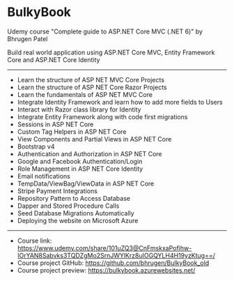# BulkyBook

Udemy course "Complete guide to ASP.NET Core MVC (.NET 6)" by Bhrugen Patel

Build real world application using ASP.NET Core MVC, Entity Framework Core and ASP.NET Core Identity

---

- Learn the structure of ASP NET MVC Core Projects
- Learn the structure of ASP NET Core Razor Projects
- Learn the fundamentals of ASP NET MVC Core
- Integrate Identity Framework and learn how to add more fields to Users
- Interact with Razor class library for Identity
- Integrate Entity Framework along with code first migrations
- Sessions in ASP NET Core
- Custom Tag Helpers in ASP NET Core
- View Components and Partial Views in ASP NET Core
- Bootstrap v4
- Authentication and Authorization in ASP NET Core
- Google and Facebook Authentication/Login
- Role Management in ASP NET Core Identity
- Email notifications
- TempData/ViewBag/ViewData in ASP NET Core
- Stripe Payment Integrations
- Repository Pattern to Access Database
- Dapper and Stored Procedure Calls
- Seed Database Migrations Automatically
- Deploying the website on Microsoft Azure

---

- Course link: https://www.udemy.com/share/101uZQ3@CnFmskxaPofihw-lOrYAN8Sabvks3TQDZgMo2SrnJWYlKrz8uIOGQYLH4H19yzKtug==/
- Course project GitHub: https://github.com/bhrugen/BulkyBook_old
- Course project preview: https://bulkybook.azurewebsites.net/

